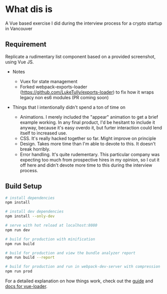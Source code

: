 # What dis is
A Vue based exercise I did during the interview process for a crypto startup in Vancouver

## Requirement
Replicate a rudimentary list component based on a provided screenshot, using Vue JS.

- Notes
    - Vuex for state management
    - Forked webpack-exports-loader (https://github.com/LukeTully/exports-loader) to fix how it wraps legacy non es6 modules (PR coming soon)

- Things that I intentionally didn't spend a ton of time on
    - Animations. I merely included the "appear" animation to get a brief example working. In any final product, I'd be hesitant to include it anyway, because it's easy overdo it, but furter interaction could lend itself to increased use.
    - CSS. It's really hacked together so far. Might improve on principle
    - Design. Takes more time than I'm able to devote to this. It doesn't break horribly.
    - Error handling. It's quite rudementary. This particular company was expecting too much from prospective hires in my opinion, so I cut it off here and didn't devote more time to this during the interview process.

## Build Setup

``` bash
# install dependencies
npm install

# install dev dependencies
npm install --only-dev

# serve with hot reload at localhost:8080
npm run dev

# build for production with minification
npm run build

# build for production and view the bundle analyzer report
npm run build --report

# build for production and run in webpack-dev-server with compression
npm run prod
```

For a detailed explanation on how things work, check out the [guide](http://vuejs-templates.github.io/webpack/) and [docs for vue-loader](http://vuejs.github.io/vue-loader).
